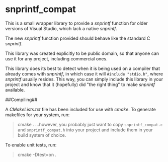snprintf_compat
===============

This is a small wrapper library to provide a _snprintf_ function for older
versions of Visual Studio, which lack a native _snprintf_.

The new _snprintf_ function provided should behave like the standard C
_snprintf_.

This library was created explicitly to be public domain, so that anyone can use
it for any project, including commercial ones.

This library does its best to detect when it is being used on a compiler that
already comes with _snprintf_, in which case it will `#include "stdio.h"`, where
_snprintf_ usually resides.  This way, you can simply include this library in
your project and know that it (hopefully) did "the right thing" to make
_snprintf_ available.

##Compiling##

A _CMakeLists.txt_ file has been included for use with _cmake_.  To generate
makefiles for your system, run:
> cmake .
...however, you probably just want to copy `snprintf_compat.c` and
`snprintf_compat.h` into your project and include them in your build system of
choice.

To enable unit tests, run:
> cmake -Dtest=on .

